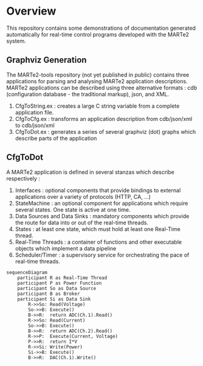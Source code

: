 # Overview

This repository contains some demonstrations of documentation generated automatically for real-time 
control programs developed with the MARTe2 system.

## Graphviz Generation

The MARTe2-tools repository (not yet published in public) contains three applications for parsing and analysing MARTe2 application descriptions.
MARTe2 applications can be described using three alternative formats : cdb (configuration database - the traditional markup), json, and XML.

1. CfgToString.ex : creates a large C string variable from a complete application file.
2. CfgToCfg.ex : transforms an application description from cdb/json/xml to cdb/json/xml
3. CfgToDot.ex : generates a series of several graphviz (dot) graphs which describe parts of the application

## CfgToDot

A MARTe2 application is defined in several stanzas which describe respectively :

1. Interfaces : optional components that provide bindings to external applications over a variety of protocols (HTTP, CA, ...)
2. StateMachine : an optional component for applications which require several states.  One state is active at one time.
3. Data Sources and Data Sinks : mandatory components which provide the route for data into or out of the real-time threads.
4. States : at least one state, which must hold at least one Real-Time thread.
5. Real-Time Threads : a container of functions and other executable objects which implement a data pipeline
6. Scheduler/Timer : a supervisory service for orchestrating the pace of real-time threads.

```mermaid
sequenceDiagram
	participant R as Real-Time Thread
	participant P as Power Function
	participant So as Data Source
	participant B as Broker
	participant Si as Data Sink
		R->>So: Read(Voltage)
		So->>B: Execute()
		B->>R:  return ADC(Ch.1).Read()
		R->>So: Read(Current)
		So->>B: Execute()
		B->>R:  return ADC(Ch.2).Read()
	 	R->>P:  Execute(Current, Voltage)
		P->>R:  return I*V	
		R->>Si: Write(Power)
		Si->>B: Execute()
		B->>R:  DAC(Ch.1).Write()
```
